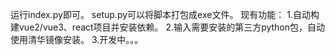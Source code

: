 运行index.py即可。
setup.py可以将脚本打包成exe文件。
现有功能：
1.自动构建vue2/vue3、react项目并安装依赖。
2.输入需要安装的第三方python包，自动使用清华镜像安装。
3.开发中。。。

